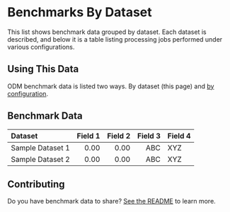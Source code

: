 # Benchmarks By Dataset

This list shows benchmark data grouped by dataset.  Each dataset is described, and below it is a table listing processing jobs performed under various configurations.

## Using This Data

ODM benchmark data is listed two ways.  By dataset (this page) and [by configuration](by-config.md).

## Benchmark Data

|         Dataset |        Field 1 |    Field 2     |          Field 3   |   Field 4 |
| :-------------- | -------------: | -------------: | -----------------: | --------- |
|          Sample Dataset 1 |   0.00 |  0.00 |      ABC |  XYZ |
|          Sample Dataset 2 |   0.00 |  0.00 |      ABC |  XYZ |

## Contributing

Do you have benchmark data to share?  [See the README](README.md) to learn more.
